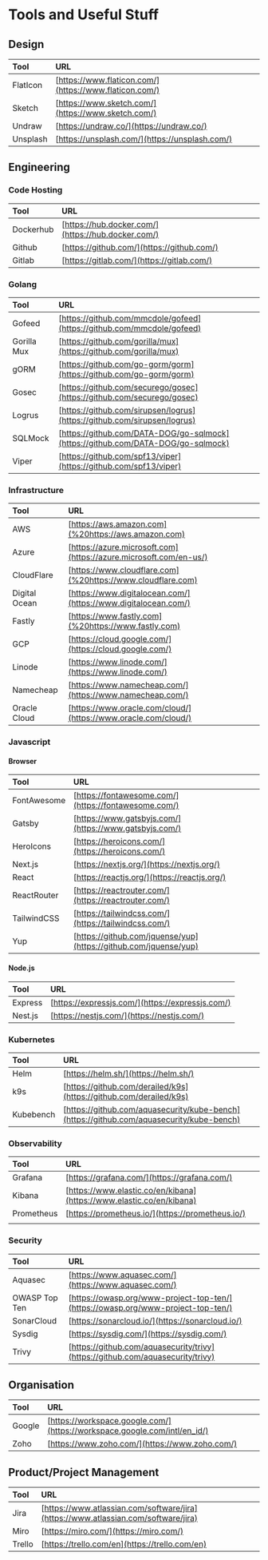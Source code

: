 # Tools and Useful Stuff

## Design

| Tool | URL |
| :--- | :--- |
| FlatIcon | [https://www.flaticon.com/](https://www.flaticon.com/) |
| Sketch | [https://www.sketch.com/](https://www.sketch.com/) |
| Undraw | [https://undraw.co/](https://undraw.co/) |
| Unsplash | [https://unsplash.com/](https://unsplash.com/) |

## Engineering

### Code Hosting

| Tool | URL |
| :--- | :--- |
| Dockerhub | [https://hub.docker.com/](https://hub.docker.com/) |
| Github | [https://github.com/](https://github.com/) |
| Gitlab | [https://gitlab.com/](https://gitlab.com/) |

### Golang

| Tool | URL |
| :--- | :--- |
| Gofeed | [https://github.com/mmcdole/gofeed](https://github.com/mmcdole/gofeed) |
| Gorilla Mux | [https://github.com/gorilla/mux](https://github.com/gorilla/mux) |
| gORM | [https://github.com/go-gorm/gorm](https://github.com/go-gorm/gorm) |
| Gosec | [https://github.com/securego/gosec](https://github.com/securego/gosec) |
| Logrus | [https://github.com/sirupsen/logrus](https://github.com/sirupsen/logrus) |
| SQLMock | [https://github.com/DATA-DOG/go-sqlmock](https://github.com/DATA-DOG/go-sqlmock) |
| Viper | [https://github.com/spf13/viper](https://github.com/spf13/viper) |

### Infrastructure

| Tool | URL |
| :--- | :--- |
| AWS | [https://aws.amazon.com](%20https://aws.amazon.com) |
| Azure | [https://azure.microsoft.com](https://azure.microsoft.com/en-us/) |
| CloudFlare | [https://www.cloudflare.com](%20https://www.cloudflare.com) |
| Digital Ocean | [https://www.digitalocean.com/](https://www.digitalocean.com/) |
| Fastly | [https://www.fastly.com](%20https://www.fastly.com) |
| GCP | [https://cloud.google.com/](https://cloud.google.com/) |
| Linode | [https://www.linode.com/](https://www.linode.com/) |
| Namecheap | [https://www.namecheap.com/](https://www.namecheap.com/) |
| Oracle Cloud | [https://www.oracle.com/cloud/](https://www.oracle.com/cloud/) |

### Javascript

#### Browser

| Tool | URL |
| :--- | :--- |
| FontAwesome | [https://fontawesome.com/](https://fontawesome.com/) |
| Gatsby | [https://www.gatsbyjs.com/](https://www.gatsbyjs.com/) |
| HeroIcons | [https://heroicons.com/](https://heroicons.com/) |
| Next.js | [https://nextjs.org/](https://nextjs.org/) |
| React | [https://reactjs.org/](https://reactjs.org/) |
| ReactRouter | [https://reactrouter.com/](https://reactrouter.com/) |
| TailwindCSS | [https://tailwindcss.com/](https://tailwindcss.com/) |
| Yup | [https://github.com/jquense/yup](https://github.com/jquense/yup) |

#### Node.js

| Tool | URL |
| :--- | :--- |
| Express | [https://expressjs.com/](https://expressjs.com/) |
| Nest.js | [https://nestjs.com/](https://nestjs.com/) |

### Kubernetes

| Tool | URL |
| :--- | :--- |
| Helm | [https://helm.sh/](https://helm.sh/) |
| k9s | [https://github.com/derailed/k9s](https://github.com/derailed/k9s) |
| Kubebench | [https://github.com/aquasecurity/kube-bench](https://github.com/aquasecurity/kube-bench) |

### Observability

| Tool | URL |
| :--- | :--- |
| Grafana | [https://grafana.com/](https://grafana.com/) |
| Kibana | [https://www.elastic.co/en/kibana](https://www.elastic.co/en/kibana) |
| Prometheus | [https://prometheus.io/](https://prometheus.io/) |
|  |  |

### Security

| Tool | URL |
| :--- | :--- |
| Aquasec | [https://www.aquasec.com/](https://www.aquasec.com/) |
| OWASP Top Ten | [https://owasp.org/www-project-top-ten/](https://owasp.org/www-project-top-ten/) |
| SonarCloud | [https://sonarcloud.io/](https://sonarcloud.io/) |
| Sysdig | [https://sysdig.com/](https://sysdig.com/) |
| Trivy | [https://github.com/aquasecurity/trivy](https://github.com/aquasecurity/trivy) |

## Organisation

| Tool | URL |
| :--- | :--- |
| Google | [https://workspace.google.com/](https://workspace.google.com/intl/en_id/) |
| Zoho | [https://www.zoho.com/](https://www.zoho.com/) |

## Product/Project Management

| Tool | URL |
| :--- | :--- |
| Jira | [https://www.atlassian.com/software/jira](https://www.atlassian.com/software/jira) |
| Miro | [https://miro.com/](https://miro.com/) |
| Trello | [https://trello.com/en](https://trello.com/en) |

